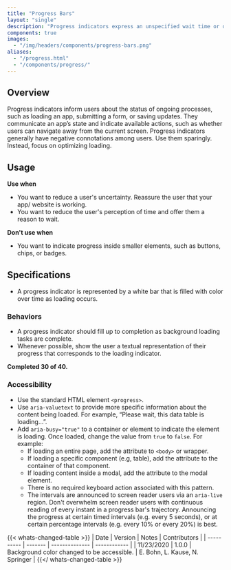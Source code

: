 ```yaml
---
title: "Progress Bars"
layout: "single"
description: "Progress indicators express an unspecified wait time or display the length of a process."
components: true
images:
  - "/img/headers/components/progress-bars.png"
aliases:
  - "/progress.html"
  - "/components/progress/"
---
```


## Overview

Progress indicators inform users about the status of ongoing processes, such as loading an app, submitting a form, or saving updates. They communicate an app’s state and indicate available actions, such as whether users can navigate away from the current screen. Progress indicators generally have negative connotations among users. Use them sparingly. Instead, focus on optimizing loading.

## Usage

**Use when**

- You want to reduce a user's uncertainty. Reassure the user that your app/ website is working.
- You want to reduce the user's perception of time and offer them a reason to wait.

**Don't use when**

- You want to indicate progress inside smaller elements, such as buttons, chips, or badges.

## Specifications

- A progress indicator is represented by a white bar that is filled with color over time as loading occurs.

<div class="guide-example-block">
  <div class="guide-sample">
    <div class="progress">
      <div
        id="progressExample"
        class="progress-bar"
        role="progressbar"
        style="width: 0;"
        aria-valuenow="25"
        aria-valuemin="0"
        aria-valuemax="100"
      ></div>
    </div>
  </div>
</div>

### Behaviors

- A progress indicator should fill up to completion as background loading tasks are complete.
- Whenever possible, show the user a textual representation of their progress that corresponds to the loading indicator.

<div class="guide-example-block">
  <div class="guide-sample text-center text-primary">
    <div class="progress">
      <div
        class="progress-bar"
        role="progressbar"
        style="width: 75%;"
        aria-valuenow="75"
        aria-valuemin="0"
        aria-valuemax="100"
      ></div>
    </div>
    <div class="text-left text-dark">
      <strong>Completed 30 of 40. </strong>
    </div>
  </div>
</div>

### Accessibility

- Use the standard HTML element `<progress>`.
- Use `aria-valuetext` to provide more specific information about the content being loaded. For example, “Please wait, this data table is loading…”.
- Add `aria-busy="true"` to a container or element to indicate the element is loading. Once loaded, change the value from `true` to `false`. For example:
  - If loading an entire page, add the attribute to `<body>` or wrapper.
  - If loading a specific component (e.g, table), add the attribute to the container of that component.
  - If loading content inside a modal, add the attribute to the modal element.
  - There is no required keyboard action associated with this pattern.
  - The intervals are announced to screen reader users via an `aria-live` region. Don't overwhelm screen reader users with continuous reading of every instant in a progress bar's trajectory. Announcing the progress at certain timed intervals (e.g. every 5 seconds), or at certain percentage intervals (e.g. every 10% or every 20%) is best.

{{< whats-changed-table >}}
| Date       | Version | Notes          | Contributors |
| ---------- | ------- | -------------- | ------------ |
| 11/23/2020 | 1.0.0   | Background color changed to be accessible.  | E. Bohn, L. Kause, N. Springer     |
{{</ whats-changed-table >}}
